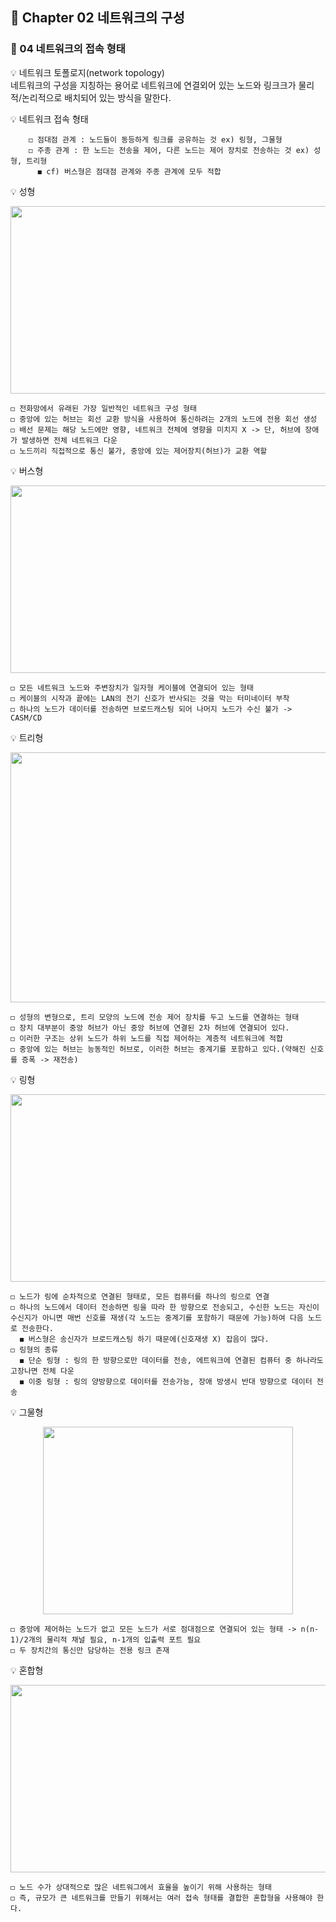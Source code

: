 ## 📕 Chapter 02 네트워크의 구성
### 📙 04 네트워크의 접속 형태

💡 네트워크 토폴로지(network topology)  
네트워크의 구성을 지칭하는 용어로 네트워크에 연결외어 있는 노드와 링크크가 물리적/논리적으로 배치되어 있는 방식을 말한다.  

💡 네트워크 접속 형태

        ◻️ 점대점 관계 : 노드들이 동등하게 링크를 공유하는 것 ex) 링형, 그물형  
        ◻️ 주종 관계 : 한 노드는 전송을 제어, 다른 노드는 제어 장치로 전송하는 것 ex) 성형, 트리형  
          ◼️ cf) 버스형은 점대점 관계와 주종 관계에 모두 적합 

💡 성형
<p align="center"><img src="https://img1.daumcdn.net/thumb/R1280x0/?scode=mtistory2&fname=https%3A%2F%2Fblog.kakaocdn.net%2Fdn%2FM2X23%2FbtqDC0nrXeh%2FQ2S38VGfaVNr1Yu4NjewA1%2Fimg.png" width="800" height="300"/></p>

    ◻️ 전화망에서 유래된 가장 일반적인 네트워크 구성 형태     
    ◻️ 중앙에 있는 허브는 회선 교환 방식을 사용하여 통신하려는 2개의 노드에 전용 회선 생성    
    ◻️ 배선 문제는 해당 노드에만 영향, 네트워크 전체에 영향을 미치지 X -> 단, 허브에 장애가 발생하면 전체 네트워크 다운  
    ◻️ 노드끼리 직접적으로 통신 불가, 중앙에 있는 제어장치(허브)가 교환 역할  
    
💡 버스형
<p align="center"><img src="https://img1.daumcdn.net/thumb/R1280x0/?scode=mtistory2&fname=https%3A%2F%2Fblog.kakaocdn.net%2Fdn%2Fcq5TXV%2FbtqDzElDWxZ%2FvXKApZnNCAymscfEOdmnek%2Fimg.png" width="800" height="300"/></p>

    ◻️ 모든 네트워크 노드와 주변장치가 일자형 케이블에 연결되어 있는 형태         
    ◻️ 케이블의 시작과 끝에는 LAN의 전기 신호가 반사되는 것을 막는 터미네이터 부착  
    ◻️ 하나의 노드가 데이터를 전송하면 브로드캐스팅 되어 나머지 노드가 수신 불가 -> CASM/CD  
 
 💡 트리형
 <p align="center"><img src="https://img1.daumcdn.net/thumb/R1280x0/?scode=mtistory2&fname=https%3A%2F%2Fblog.kakaocdn.net%2Fdn%2Fc2wd7p%2FbtqDByZj349%2Fa8fS5AAnXfeJWBTdHEaTZK%2Fimg.png" width="700" height="400"/></p>
 
    ◻️ 성형의 변형으로, 트리 모양의 노드에 전송 제어 장치를 두고 노드를 연결하는 형태  
    ◻️ 장치 대부분이 중앙 허브가 아닌 중앙 허브에 연결된 2차 허브에 연결되어 있다. 
    ◻️ 이러한 구조는 상위 노드가 하위 노드를 직접 제어하는 계층적 네트워크에 적합
    ◻️ 중앙에 있는 허브는 능동적인 허브로, 이러한 허브는 중계기를 포함하고 있다.(약해진 신호를 증폭 -> 재전송)

 💡 링형
  <p align="center"><img src="https://img1.daumcdn.net/thumb/R1280x0/?scode=mtistory2&fname=https%3A%2F%2Fblog.kakaocdn.net%2Fdn%2FcfEG1b%2FbtqDyNi5bQG%2FeIdtRqSz5NWwFLKpB0k4f0%2Fimg.png" width="800" height="300"/></p>
  
    ◻️ 노드가 링에 순차적으로 연결된 형태로, 모든 컴퓨터를 하나의 링으로 연결
    ◻️ 하나의 노드에서 데이터 전송하면 링을 따라 한 방향으로 전송되고, 수신한 노드는 자신이 수신지가 아니면 매번 신호를 재생(각 노드는 중계기를 포함하기 때문에 가능)하여 다음 노드로 전송한다.
      ◼️ 버스형은 송신자가 브로드캐스팅 하기 때문에(신호재생 X) 잡음이 많다.
    ◻️ 링형의 종류
      ◼️ 단순 링형 : 링의 한 방향으로만 데이터를 전송, 에트워크에 연결된 컴퓨터 중 하나라도 고장나면 전체 다운
      ◼️ 이중 링형 : 링의 양방향으로 데이터를 전송가능, 장애 방생시 반대 방향으로 데이터 전송
 
  💡 그물형
 <p align="center"><img src="https://img1.daumcdn.net/thumb/R1280x0/?scode=mtistory2&fname=https%3A%2F%2Fblog.kakaocdn.net%2Fdn%2FbVjH3w%2FbtqDCZB4fGe%2FbKwrnG8zKuIHVor4Uf5R11%2Fimg.png" width="400" height="300"/></p> 
    
    ◻️ 중앙에 제어하는 노드가 없고 모든 노드가 서로 점대점으로 연결되어 있는 형태 -> n(n-1)/2개의 물리적 채널 필요, n-1개의 입출력 포트 필요
    ◻️ 두 장치간의 통신만 담당하는 전용 링크 존재
 
 💡 혼합형
 <p align="center"><img src="https://img1.daumcdn.net/thumb/R1280x0/?scode=mtistory2&fname=https%3A%2F%2Fblog.kakaocdn.net%2Fdn%2FbqV7VZ%2FbtqDCaDRXHW%2FHf6i3iCwLJNC1QxveGJ7O0%2Fimg.png" width="800" height="300"/></p>

    ◻️ 노드 수가 상대적으로 많은 네트워그에서 효율을 높이기 위해 사용하는 형태
    ◻️ 즉, 규모가 큰 네트워크를 만들기 위해서는 여러 접속 형태를 결합한 혼합형을 사용해야 한다. 
